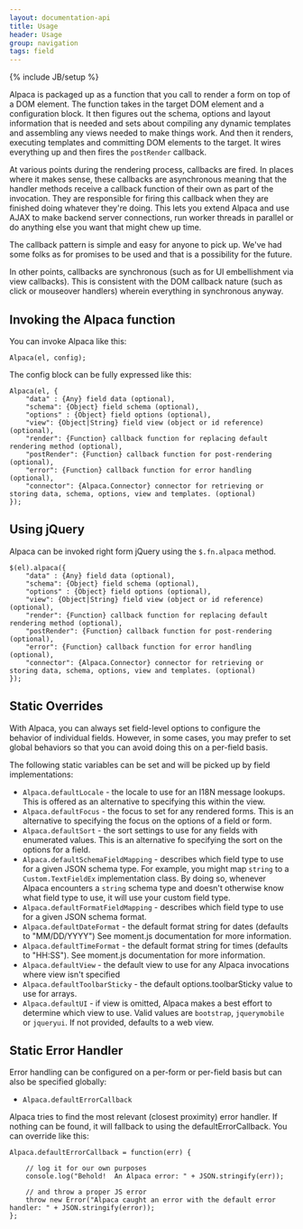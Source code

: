 ```yaml
---
layout: documentation-api
title: Usage
header: Usage
group: navigation
tags: field
---
```

{% include JB/setup %}

Alpaca is packaged up as a function that you call to render a form on top of a DOM element.  The function takes
in the target DOM element and a configuration block.  It then figures out the schema, options and layout information
that is needed and sets about compiling any dynamic templates and assembling any views needed to make things work.
And then it renders, executing templates and committing DOM elements to the target.  It wires everything up and then
fires the <code>postRender</code> callback.

At various points during the rendering process, callbacks are fired.  In places where it makes sense, these callbacks
are asynchronous meaning that the handler methods receive a callback function of their own as part of the invocation.
They are responsible for firing this callback when they are finished doing whatever they're doing.  This lets you
extend Alpaca and use AJAX to make backend server connections, run worker threads in parallel or do anything else
you want that might chew up time.

The callback pattern is simple and easy for anyone to pick up.  We've had some folks as for promises to be used and
that is a possibility for the future.

In other points, callbacks are synchronous (such as for UI embellishment via view callbacks).  This is consistent
with the DOM callback nature (such as click or mouseover handlers) wherein everything in synchronous anyway.

## Invoking the Alpaca function

You can invoke Alpaca like this:

````
Alpaca(el, config);
````

The config block can be fully expressed like this:

````
Alpaca(el, {
    "data" : {Any} field data (optional),
    "schema": {Object} field schema (optional),
    "options" : {Object} field options (optional),
    "view": {Object|String} field view (object or id reference) (optional),
    "render": {Function} callback function for replacing default rendering method (optional),
    "postRender": {Function} callback function for post-rendering  (optional),
    "error": {Function} callback function for error handling  (optional),
    "connector": {Alpaca.Connector} connector for retrieving or storing data, schema, options, view and templates. (optional)
});
````

## Using jQuery

Alpaca can be invoked right form jQuery using the <code>$.fn.alpaca</code> method.

````
$(el).alpaca({
    "data" : {Any} field data (optional),
    "schema": {Object} field schema (optional),
    "options" : {Object} field options (optional),
    "view": {Object|String} field view (object or id reference) (optional),
    "render": {Function} callback function for replacing default rendering method (optional),
    "postRender": {Function} callback function for post-rendering  (optional),
    "error": {Function} callback function for error handling  (optional),
    "connector": {Alpaca.Connector} connector for retrieving or storing data, schema, options, view and templates. (optional)
});
````

## Static Overrides

With Alpaca, you can always set field-level options to configure the behavior of individual fields.  However, in some
cases, you may prefer to set global behaviors so that you can avoid doing this on a per-field basis.

The following static variables can be set and will be picked up by field implementations:

- ```Alpaca.defaultLocale``` - the locale to use for an I18N message lookups.  This is offered as an alternative to specifying this within the view.
- ```Alpaca.defaultFocus``` - the focus to set for any rendered forms.  This is an alternative to specifying the focus on the options of a field or form.
- ```Alpaca.defaultSort``` - the sort settings to use for any fields with enumerated values.  This is an alternative fo specifying the sort on the options for a field.
- ```Alpaca.defaultSchemaFieldMapping``` - describes which field type to use for a given JSON schema type.  For example, you might map ```string``` to a ```Custom.TextFieldEx``` implementation class.  By doing so, whenever Alpaca encounters a ```string``` schema type and doesn't otherwise know what field type to use, it will use your custom field type.
- ```Alpaca.defaultFormatFieldMapping``` - describes which field type to use for a given JSON schema format.
- ```Alpaca.defaultDateFormat``` - the default format string for dates (defaults to "MM/DD/YYYY")  See moment.js documentation for more information.
- ```Alpaca.defaultTimeFormat``` - the default format string for times (defaults to "HH:SS").  See moment.js documentation for more information.
- ```Alpaca.defaultView``` - the default view to use for any Alpaca invocations where view isn't specified
- ```Alpaca.defaultToolbarSticky``` - the default options.toolbarSticky value to use for arrays.
- ```Alpaca.defaultUI``` - if view is omitted, Alpaca makes a best effort to determine which view to use.  Valid values are ```bootstrap```, ```jquerymobile``` or ```jqueryui```.  If not provided, defaults to a web view.

## Static Error Handler

Error handling can be configured on a per-form or per-field basis but can also be specified globally:

- ```Alpaca.defaultErrorCallback```

Alpaca tries to find the most relevant (closest proximity) error handler.  If nothing can be found, it will fallback
to using the defaultErrorCallback.  You can override like this:

````
Alpaca.defaultErrorCallback = function(err) {

    // log it for our own purposes
    console.log("Behold!  An Alpaca error: " + JSON.stringify(err));
    
    // and throw a proper JS error
    throw new Error("Alpaca caught an error with the default error handler: " + JSON.stringify(error));
};
````
